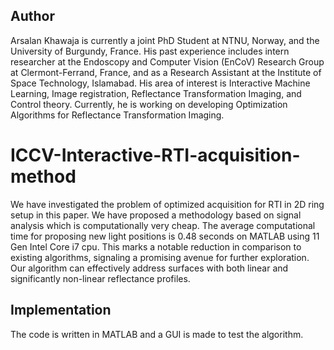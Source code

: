 
## Author
Arsalan Khawaja is currently a joint PhD Student at NTNU, Norway, and the University of Burgundy, France. His past experience includes intern researcher at the Endoscopy and Computer Vision (EnCoV) Research Group at Clermont-Ferrand, France, and as a Research Assistant at the Institute of Space Technology, Islamabad. His area of interest is Interactive Machine Learning, Image registration, Reflectance Transformation Imaging, and Control theory. Currently, he is working on developing Optimization Algorithms for Reflectance Transformation Imaging.


# ICCV-Interactive-RTI-acquisition-method
We have investigated the problem of optimized acquisition
for RTI in 2D ring setup in this paper. We have
proposed a methodology based on signal analysis which
is computationally very cheap. The average computational
time for proposing new light positions is 0.48 seconds on
MATLAB using 11 Gen Intel Core i7 cpu. This marks a
notable reduction in comparison to existing algorithms, signaling
a promising avenue for further exploration. Our algorithm
can effectively address surfaces with both linear and
significantly non-linear reflectance profiles.

## Implementation
The code is written in MATLAB and a GUI is made to test the algorithm.
